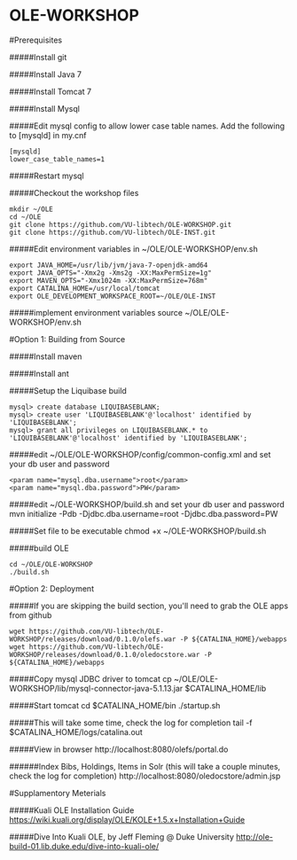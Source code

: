 OLE-WORKSHOP
============

#Prerequisites

#####Install git

#####Install Java 7

#####Install Tomcat 7

#####Install Mysql

#####Edit mysql config to allow lower case table names. Add the following to [mysqld] in my.cnf
```
[mysqld]
lower_case_table_names=1
```

#####Restart mysql

#####Checkout the workshop files
```
mkdir ~/OLE
cd ~/OLE
git clone https://github.com/VU-libtech/OLE-WORKSHOP.git
git clone https://github.com/VU-libtech/OLE-INST.git
```

#####Edit environment variables in ~/OLE/OLE-WORKSHOP/env.sh
```
export JAVA_HOME=/usr/lib/jvm/java-7-openjdk-amd64
export JAVA_OPTS="-Xmx2g -Xms2g -XX:MaxPermSize=1g"
export MAVEN_OPTS="-Xmx1024m -XX:MaxPermSize=768m"
export CATALINA_HOME=/usr/local/tomcat
export OLE_DEVELOPMENT_WORKSPACE_ROOT=~/OLE/OLE-INST
```

#####implement environment variables
    source ~/OLE/OLE-WORKSHOP/env.sh
    
#Option 1: Building from Source

#####Install maven

#####Install ant

#####Setup the Liquibase build
```
mysql> create database LIQUIBASEBLANK;
mysql> create user 'LIQUIBASEBLANK'@'localhost' identified by 'LIQUIBASEBLANK';
mysql> grant all privileges on LIQUIBASEBLANK.* to 'LIQUIBASEBLANK'@'localhost' identified by 'LIQUIBASEBLANK';
```
    
#####edit ~/OLE/OLE-WORKSHOP/config/common-config.xml and set your db user and password
```
<param name="mysql.dba.username">root</param>
<param name="mysql.dba.password">PW</param>
```

#####edit ~/OLE-WORKSHOP/build.sh and set your db user and password
    mvn initialize -Pdb -Djdbc.dba.username=root -Djdbc.dba.password=PW

#####Set file to be executable
    chmod +x ~/OLE-WORKSHOP/build.sh

#####build OLE
```
cd ~/OLE/OLE-WORKSHOP
./build.sh
```

#Option 2: Deployment

#####If you are skipping the build section, you'll need to grab the OLE apps from github
```
wget https://github.com/VU-libtech/OLE-WORKSHOP/releases/download/0.1.0/olefs.war -P ${CATALINA_HOME}/webapps
wget https://github.com/VU-libtech/OLE-WORKSHOP/releases/download/0.1.0/oledocstore.war -P ${CATALINA_HOME}/webapps
```

#####Copy mysql JDBC driver to tomcat
    cp ~/OLE/OLE-WORKSHOP/lib/mysql-connector-java-5.1.13.jar $CATALINA_HOME/lib
    
#####Start tomcat
    cd $CATALINA_HOME/bin
    ./startup.sh

#####This will take some time, check the log for completion
    tail -f $CATALINA_HOME/logs/catalina.out

#####View in browser
http://localhost:8080/olefs/portal.do

######Index Bibs, Holdings, Items in Solr (this will take a couple minutes, check the log for completion)
http://localhost:8080/oledocstore/admin.jsp

#Supplamentory Meterials

#####Kuali OLE Installation Guide
https://wiki.kuali.org/display/OLE/KOLE+1.5.x+Installation+Guide

#####Dive Into Kuali OLE, by Jeff Fleming @ Duke University
http://ole-build-01.lib.duke.edu/dive-into-kuali-ole/

